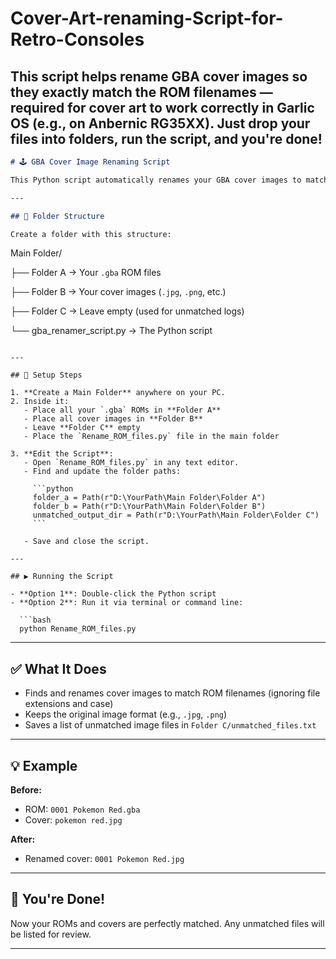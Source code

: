 # Cover-Art-renaming-Script-for-Retro-Consoles
This script helps rename GBA cover images so they exactly match the ROM filenames — required for cover art to work correctly in Garlic OS (e.g., on Anbernic RG35XX). Just drop your files into folders, run the script, and you're done!
---

```markdown
# 🕹️ GBA Cover Image Renaming Script

This Python script automatically renames your GBA cover images to match your ROM filenames — perfect for organizing your game collection or frontend display!

---

## 📁 Folder Structure

Create a folder with this structure:

```

Main Folder/

├── Folder A → Your `.gba` ROM files

├── Folder B → Your cover images (`.jpg`, `.png`, etc.)

├── Folder C → Leave empty (used for unmatched logs)

└── gba\_renamer\_script.py → The Python script


````

---

## 🔧 Setup Steps

1. **Create a Main Folder** anywhere on your PC.
2. Inside it:
   - Place all your `.gba` ROMs in **Folder A**
   - Place all cover images in **Folder B**
   - Leave **Folder C** empty
   - Place the `Rename_ROM_files.py` file in the main folder

3. **Edit the Script**:
   - Open `Rename_ROM_files.py` in any text editor.
   - Find and update the folder paths:

     ```python
     folder_a = Path(r"D:\YourPath\Main Folder\Folder A")
     folder_b = Path(r"D:\YourPath\Main Folder\Folder B")
     unmatched_output_dir = Path(r"D:\YourPath\Main Folder\Folder C")
     ```

   - Save and close the script.

---

## ▶️ Running the Script

- **Option 1**: Double-click the Python script  
- **Option 2**: Run it via terminal or command line:

  ```bash
  python Rename_ROM_files.py
````

---

## ✅ What It Does

* Finds and renames cover images to match ROM filenames (ignoring file extensions and case)
* Keeps the original image format (e.g., `.jpg`, `.png`)
* Saves a list of unmatched image files in `Folder C/unmatched_files.txt`

---

## 💡 Example

**Before:**

* ROM: `0001 Pokemon Red.gba`
* Cover: `pokemon red.jpg`

**After:**

* Renamed cover: `0001 Pokemon Red.jpg`

---

## 🎉 You're Done!

Now your ROMs and covers are perfectly matched. Any unmatched files will be listed for review.

---


